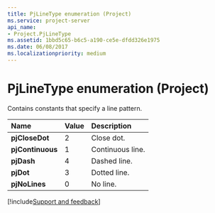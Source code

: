 ```yaml
---
title: PjLineType enumeration (Project)
ms.service: project-server
api_name:
- Project.PjLineType
ms.assetid: 1bbd5c65-b6c5-a190-ce5e-dfdd326e1975
ms.date: 06/08/2017
ms.localizationpriority: medium
---
```



# PjLineType enumeration (Project)

Contains constants that specify a line pattern.



|Name|Value|Description|
|:-----|:-----|:-----|
|**pjCloseDot**|2|Close dot.|
|**pjContinuous**|1|Continuous line.|
|**pjDash**|4|Dashed line.|
|**pjDot**|3|Dotted line.|
|**pjNoLines**|0|No line.|

[!include[Support and feedback](~/includes/feedback-boilerplate.md)]
